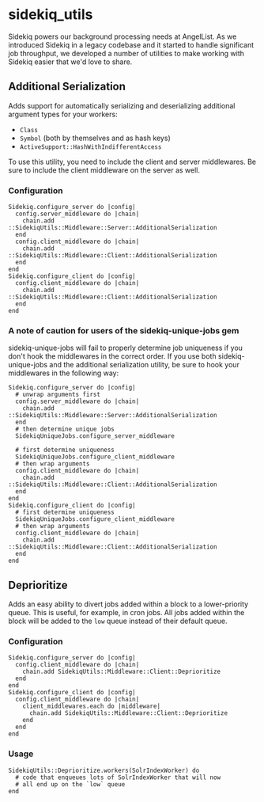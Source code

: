 # sidekiq_utils
Sidekiq powers our background processing needs at AngelList. As we introduced Sidekiq in a legacy codebase and it started to handle significant job throughput, we developed a number of utilities to make working with Sidekiq easier that we'd love to share.

## Additional Serialization

Adds support for automatically serializing and deserializing additional argument types for your workers:
* `Class`
* `Symbol` (both by themselves and as hash keys)
* `ActiveSupport::HashWithIndifferentAccess`

To use this utility, you need to include the client and server middlewares. Be sure to include the client middleware on the server as well.

### Configuration
```
Sidekiq.configure_server do |config|
  config.server_middleware do |chain|
    chain.add ::SidekiqUtils::Middleware::Server::AdditionalSerialization
  end
  config.client_middleware do |chain|
    chain.add ::SidekiqUtils::Middleware::Client::AdditionalSerialization
  end
end
Sidekiq.configure_client do |config|
  config.client_middleware do |chain|
    chain.add ::SidekiqUtils::Middleware::Client::AdditionalSerialization
  end
end
```

### A note of caution for users of the sidekiq-unique-jobs gem

sidekiq-unique-jobs will fail to properly determine job uniqueness if you don't hook the middlewares in the correct order. If you use both sidekiq-unique-jobs and the additional serialization utility, be sure to hook your middlewares in the following way:
```
Sidekiq.configure_server do |config|
  # unwrap arguments first
  config.server_middleware do |chain|
    chain.add ::SidekiqUtils::Middleware::Server::AdditionalSerialization
  end
  # then determine unique jobs
  SidekiqUniqueJobs.configure_server_middleware

  # first determine uniqueness
  SidekiqUniqueJobs.configure_client_middleware
  # then wrap arguments
  config.client_middleware do |chain|
    chain.add ::SidekiqUtils::Middleware::Client::AdditionalSerialization
  end
end
Sidekiq.configure_client do |config|
  # first determine uniqueness
  SidekiqUniqueJobs.configure_client_middleware
  # then wrap arguments
  config.client_middleware do |chain|
    chain.add ::SidekiqUtils::Middleware::Client::AdditionalSerialization
  end
end
```

## Deprioritize

Adds an easy ability to divert jobs added within a block to a lower-priority queue. This is useful, for example, in cron jobs. All jobs added within the block will be added to the `low` queue instead of their default queue.

### Configuration

```
Sidekiq.configure_server do |config|
  config.client_middleware do |chain|
    chain.add SidekiqUtils::Middleware::Client::Deprioritize
  end
end
Sidekiq.configure_client do |config|
  config.client_middleware do |chain|
    client_middlewares.each do |middleware|
      chain.add SidekiqUtils::Middleware::Client::Deprioritize
    end
  end
end
```

### Usage

```
SidekiqUtils::Deprioritize.workers(SolrIndexWorker) do
  # code that enqueues lots of SolrIndexWorker that will now
  # all end up on the `low` queue
end
```
